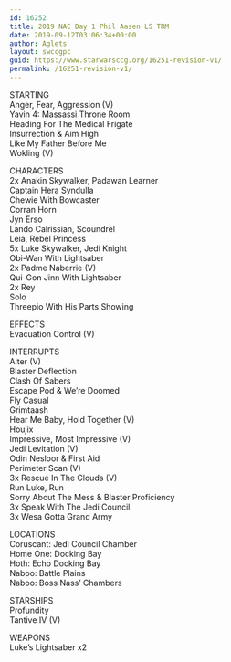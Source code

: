 ```yaml
---
id: 16252
title: 2019 NAC Day 1 Phil Aasen LS TRM
date: 2019-09-12T03:06:34+00:00
author: Aglets
layout: swccgpc
guid: https://www.starwarsccg.org/16251-revision-v1/
permalink: /16251-revision-v1/
---
```

STARTING  
Anger, Fear, Aggression (V)  
Yavin 4: Massassi Throne Room  
Heading For The Medical Frigate  
Insurrection & Aim High  
Like My Father Before Me  
Wokling (V)

CHARACTERS  
2x Anakin Skywalker, Padawan Learner  
Captain Hera Syndulla  
Chewie With Bowcaster  
Corran Horn  
Jyn Erso  
Lando Calrissian, Scoundrel  
Leia, Rebel Princess  
5x Luke Skywalker, Jedi Knight  
Obi-Wan With Lightsaber  
2x Padme Naberrie (V)  
Qui-Gon Jinn With Lightsaber  
2x Rey  
Solo  
Threepio With His Parts Showing

EFFECTS  
Evacuation Control (V)

INTERRUPTS  
Alter (V)  
Blaster Deflection  
Clash Of Sabers  
Escape Pod & We’re Doomed  
Fly Casual  
Grimtaash  
Hear Me Baby, Hold Together (V)  
Houjix  
Impressive, Most Impressive (V)  
Jedi Levitation (V)  
Odin Nesloor & First Aid  
Perimeter Scan (V)  
3x Rescue In The Clouds (V)  
Run Luke, Run  
Sorry About The Mess & Blaster Proficiency  
3x Speak With The Jedi Council  
3x Wesa Gotta Grand Army

LOCATIONS  
Coruscant: Jedi Council Chamber  
Home One: Docking Bay  
Hoth: Echo Docking Bay  
Naboo: Battle Plains  
Naboo: Boss Nass’ Chambers

STARSHIPS  
Profundity  
Tantive IV (V)

WEAPONS  
Luke’s Lightsaber x2